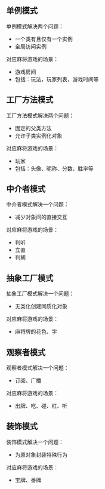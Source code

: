 ## 单例模式

单例模式解决两个问题：

- 一个类有且仅有一个实例
- 全局访问实例

对应麻将游戏的场景：

- 游戏房间
- 包括：玩法，玩家列表，游戏时间等

## 工厂方法模式

工厂方法模式解决两个问题：

- 固定的父类方法
- 允许子类实例化对象

对应麻将游戏的场景：

- 玩家
- 包括：头像、昵称、分数、胜率等

## 中介者模式

中介者模式解决一个问题：

- 减少对象间的直接交互

对应麻将游戏的场景：

- 判听
- 立直
- 判胡

## 抽象工厂模式

抽象工厂模式解决一个问题：

- 无类化创建同质化对象

对应麻将游戏的场景：

- 麻将牌的花色、字

## 观察者模式

观察者模式解决一个问题：

- 订阅、广播

对应麻将游戏的场景：

- 出牌、吃、碰、杠、听

## 装饰模式

装饰模式解决一个问题：

- 为原对象封装特殊行为

对应麻将游戏的场景：

- 宝牌、番牌

